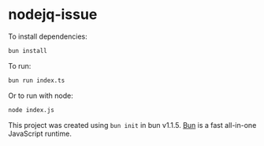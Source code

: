 # nodejq-issue

To install dependencies:

```bash
bun install
```

To run:

```bash
bun run index.ts
```

Or to run with node:

```bash
node index.js
```

This project was created using `bun init` in bun v1.1.5. [Bun](https://bun.sh) is a fast all-in-one JavaScript runtime.
